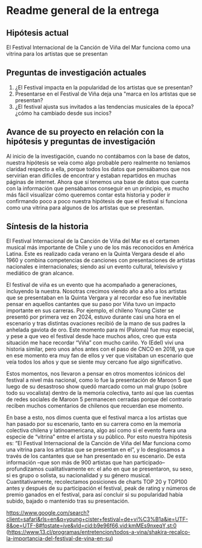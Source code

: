 # Readme general de la entrega

## Hipótesis actual

El Festival Internacional de la Canción de Viña del Mar funciona como una vitrina para los artistas que se presentan

## Preguntas de investigación actuales

1. ¿El Festival impacta en la popularidad de los artistas que se presentan?
2. Presentarse en el Festival de Viña deja una "marca en los artistas que se presentan?
3. ¿El festival ajusta sus invitados a las tendencias musicales de la época? ¿cómo ha cambiado desde sus incios?

## Avance de su proyecto en relación con la hipótesis y preguntas de investigación

Al inicio de la investigación, cuando no contábamos con la base de datos, nuestra hipótesis se veía como algo probable pero realmente no teníamos claridad respecto a ella, porque todos los datos que pensábamos que nos servirían eran difíciles de encontrar y estaban repartidos en muchas páginas de internet. 
Ahora que sí tenemos una base de datos que cuenta con la información que pensábamos conseguir en un principio, es mucho más fácil visualizar cómo queremos contar esta historia y poder ir confirmando poco a poco nuestra hipótesis de que el festival sí funciona como una vitrina para algunos de los artistas que se presentan.

## Síntesis de la historia

El Festival Internacional de la Canción de Viña del Mar es el certamen musical más importante de Chile y uno de los más reconocidos en América Latina. Este es realizado cada verano en la Quinta Vergara desde el año 1960 y combina competencias de canciones con presentaciones de artistas nacionales e internacionales; siendo así un evento cultural, televisivo y mediático de gran alcance.


El festival de viña es un evento que ha acompañado a generaciones, incluyendo la nuestra. Nosotras crecimos viendo año a año a los artistas que se presentaban en la Quinta Vergara y al recordar eso fue inevitable pensar en aquellos cantantes que su paso por Viña tuvo un impacto importante en sus carreras. Por ejemplo, el chileno Young Cister se presentó por primera vez en 2024, estuvo durante casi una hora en el escenario y tras distintas ovaciones recibió de la mano de sus padres la anhelada gaviota de oro. Este momento para mí (Paloma) fue muy especial, y pese a que veo el festival desde hace muchos años, creo que esta situación me hace recordar “Viña” con mucho cariño. Yo (Edel) viví una historia similar, pero unos años antes con el paso de CNCO en 2018, ya que en ese momento era muy fan de ellos y ver que visitaban un escenario que veía todos los años y que se siente muy cercano fue algo significativo. 


Estos momentos, nos llevaron a pensar en otros momentos icónicos del festival a nivel más nacional, como lo fue la presentación de Maroon 5 que luego de su desastroso show quedó marcado como un mal grupo (sobre todo su vocalista) dentro de la memoria colectiva, tanto así que las cuentas de redes sociales de Maroon 5 permanecen cerradas porque del contrario reciben muchos comentarios de chilenos que recuerdan ese momento.


En base a esto, nos dimos cuenta que el festival marca a los artistas que han pasado por su escenario, tanto en su carrera como en la memoria colectiva chilena y latinoamericana, algo así como si el evento fuera una especie de “vitrina” entre el artista y su público. Por esto nuestra hipótesis es: “El Festival Internacional de la Canción de Viña del Mar funciona como una vitrina para los artistas que se presentan en el”, y lo desglosamos a través de los cantantes que se han presentado en su escenario. De esta información –que son más de 900 artistas que han participado– profundizamos cualitativamente en: el año en que se presentaron, su sexo, si es grupo o solista, su nacionalidad y su género musical. Cuantitativamente, recolectamos posiciones de charts TOP 20 y TOP100 antes y después de su participación el festival, peak de rating y números de premio ganados en el festival, para así concluir si su popularidad había subido, bajado o mantenido tras su presentación. 


https://www.google.com/search?client=safari&rls=en&q=young+cister+festival+de+vi%C3%B1a&ie=UTF-8&oe=UTF-8#fpstate=ive&vld=cid:b9e96f66,vid:kmMEs9nxeqY,st:0
(https://www.13.cl/programas/entretencion/todos-a-vina/shakira-recalco-la-importancia-del-festival-de-vina-en-su)